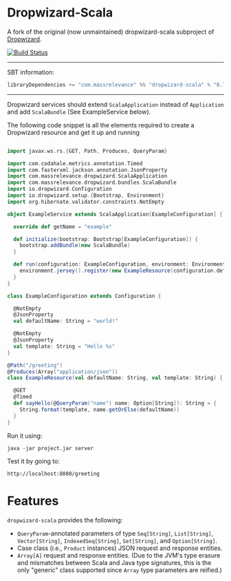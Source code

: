 Dropwizard-Scala
================

A fork of the original (now unmaintained) dropwizard-scala subproject of [Dropwizard](https://github.com/codahale/dropwizard).

[![Build Status](https://travis-ci.org/bretthoerner/dropwizard-scala.png)](https://travis-ci.org/bretthoerner/dropwizard-scala)

***

SBT information:

```scala
libraryDependencies += "com.massrelevance" %% "dropwizard-scala" % "0.7.1"
```

***

Dropwizard services should extend `ScalaApplication` instead of `Application`
and add `ScalaBundle` (See ExampleService below).

The following code snippet is all the elements required to create a Dropwizard resource and get it up and running

```scala

import javax.ws.rs.{GET, Path, Produces, QueryParam}

import com.codahale.metrics.annotation.Timed
import com.fasterxml.jackson.annotation.JsonProperty
import com.massrelevance.dropwizard.ScalaApplication
import com.massrelevance.dropwizard.bundles.ScalaBundle
import io.dropwizard.Configuration
import io.dropwizard.setup.{Bootstrap, Environment}
import org.hibernate.validator.constraints.NotEmpty

object ExampleService extends ScalaApplication[ExampleConfiguration] {

  override def getName = "example"

  def initialize(bootstrap: Bootstrap[ExampleConfiguration]) {
    bootstrap.addBundle(new ScalaBundle)
  }

  def run(configuration: ExampleConfiguration, environment: Environment) {
    environment.jersey().register(new ExampleResource(configuration.defaultName, configuration.template))
  }
}

class ExampleConfiguration extends Configuration {

  @NotEmpty
  @JsonProperty
  val defaultName: String = "world!"

  @NotEmpty
  @JsonProperty
  val template: String = "Hello %s"
}

@Path("/greeting")
@Produces(Array("application/json"))
class ExampleResource(val defaultName: String, val template: String) {

  @GET
  @Timed
  def sayHello(@QueryParam("name") name: Option[String]): String = {
    String.format(template, name.getOrElse(defaultName))
  }
}


```

Run it using:

`java -jar project.jar server`

Test it by going to:

`http://localhost:8080/greeting`


Features
========

`dropwizard-scala` provides the following:

* `QueryParam`-annotated parameters of type `Seq[String]`, `List[String]`, `Vector[String]`,
  `IndexedSeq[String]`, `Set[String]`, and `Option[String]`.
* Case class (i.e., `Product` instances) JSON request and response entities.
* `Array[A]` request and response entities. (Due to the JVM's type erasure and mismatches between
  Scala and Java type signatures, this is the only "generic" class supported since `Array` type
  parameters are reified.)
